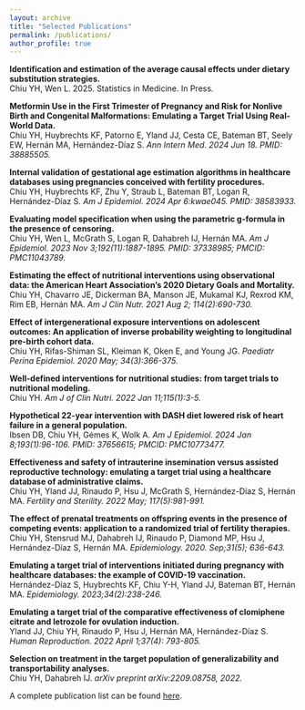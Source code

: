 ```yaml
---
layout: archive
title: "Selected Publications"
permalink: /publications/
author_profile: true
---
```

**Identification and estimation of the average causal effects under dietary substitution strategies.** <br /> 
Chiu YH, Wen L. 2025. Statistics in Medicine. In Press. 

**Metformin Use in the First Trimester of Pregnancy and Risk for Nonlive Birth and Congenital Malformations: Emulating a Target Trial Using Real-World Data.** <br /> 
Chiu YH, Huybrechts KF, Patorno E, Yland JJ, Cesta CE, Bateman BT, Seely EW, Hernán MA, Hernández-Díaz S.<i> Ann Intern Med. 2024 Jun 18. PMID: 38885505.</i>    

**Internal validation of gestational age estimation algorithms in healthcare databases using pregnancies conceived with fertility procedures.** <br />
Chiu YH, Huybrechts KF, Zhu Y, Straub L, Bateman BT, Logan R, Hernández-Díaz S. <i> Am J Epidemiol. 2024 Apr 6:kwae045. PMID: 38583933.</i>    

**Evaluating model specification when using the parametric g-formula in the presence of censoring.** <br />
Chiu YH, Wen L, McGrath S, Logan R, Dahabreh IJ, Hernán MA. <i> Am J Epidemiol. 2023 Nov 3;192(11):1887-1895. PMID: 37338985; PMCID: PMC11043789.</i>     

**Estimating the effect of nutritional interventions using observational data: the American Heart Association’s 2020 Dietary Goals and Mortality.** <br />
Chiu YH, Chavarro JE, Dickerman BA, Manson JE, Mukamal KJ, Rexrod KM, Rim EB, Hernán MA. <i> Am J Clin Nutr. 2021 Aug 2; 114(2):690-730.</i> 

**Effect of intergenerational exposure interventions on adolescent outcomes: An application of inverse probability weighting to longitudinal pre-birth cohort data.** <br /> 
Chiu YH, Rifas-Shiman SL, Kleiman K, Oken E, and Young JG. <i> Paediatr Perina Epidemiol. 2020 May; 34(3):366-375. </i> 

**Well-defined interventions for nutritional studies: from target trials to nutritional modeling.** <br /> Chiu YH. <i> Am J of Clin Nutri. 2022 Jan 11;115(1):3-5.</i>  

**Hypothetical 22-year intervention with DASH diet lowered risk of heart failure in a general population.** <br /> 
Ibsen DB, Chiu YH, Gémes K, Wolk A. <i>Am J Epidemiol. 2024 Jan 8;193(1):96-106. PMID: 37656615; PMCID: PMC10773477. </i> 

**Effectiveness and safety of intrauterine insemination versus assisted reproductive technology: emulating a target trial using a healthcare database of administrative claims.** <br /> 
Chiu YH, Yland JJ, Rinaudo P, Hsu J, McGrath S, Hernández-Díaz S, Hernán MA. <i>Fertility and Sterility. 2022 May; 117(5):981-991.</i> 

**The effect of prenatal treatments on offspring events in the presence of competing events: application to a randomized trial of fertility therapies.** <br /> 
Chiu YH, Stensrud MJ, Dahabreh IJ, Rinaudo P, Diamond MP, Hsu J, Hernández-Díaz S, Hernán MA. <i> Epidemiology. 2020. Sep;31(5); 636-643. </i> 

**Emulating a target trial of interventions initiated during pregnancy with healthcare databases: the example of COVID-19 vaccination.** <br /> 
Hernández-Díaz S, Huybrechts KF, Chiu Y-H, Yland JJ, Bateman BT, Hernán MA. <i> Epidemiology. 2023;34(2):238-246.</i> 

**Emulating a target trial of the comparative effectiveness of clomiphene citrate and letrozole for ovulation induction.** <br /> 
Yland JJ, Chiu YH, Rinaudo P, Hsu J, Hernán MA, Hernández-Díaz S.<i> Human Reproduction. 2022 April 1;37(4): 793-805.</i> 

**Selection on treatment in the target population of generalizability and transportability analyses.** <br /> 
Chiu YH, Dahabreh IJ. <i> arXiv preprint arXiv:2209.08758, 2022.</i> 

A complete publication list can be found [here](https://www.ncbi.nlm.nih.gov/myncbi/1093tJA6qaxkV/bibliography/public/).

